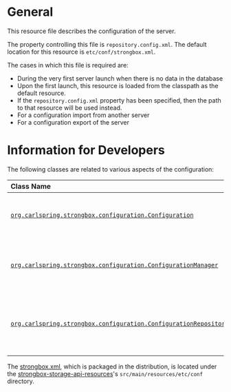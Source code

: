 # General

This resource file describes the configuration of the server.

The property controlling this file is `repository.config.xml`. The default location for this resource is `etc/conf/strongbox.xml`.

The cases in which this file is required are:
* During the very first server launch when there is no data in the database
 * Upon the first launch, this resource is loaded from the classpath as the default resource.
 * If the `repository.config.xml` property has been specified, then the path to that resource will be used instead.
* For a configuration import from another server
* For a configuration export of the server

# Information for Developers

The following classes are related to various aspects of the configuration:

| Class Name  | Description | 
|:------------|-------------|
| [`org.carlspring.strongbox.configuration.Configuration`](https://github.com/strongbox/strongbox/blob/master/strongbox-storage/strongbox-storage-api/src/main/java/org/carlspring/strongbox/configuration/Configuration.java) | Represents to configuration in a serializable form. |
| [`org.carlspring.strongbox.configuration.ConfigurationManager`](https://github.com/strongbox/strongbox/blob/master/strongbox-storage/strongbox-storage-api/src/main/java/org/carlspring/strongbox/configuration/ConfigurationManager.java) | Utility class for handling serialization and deserialization in XML form. | 
| [`org.carlspring.strongbox.configuration.ConfigurationRepository`](https://github.com/strongbox/strongbox/blob/master/strongbox-storage/strongbox-storage-api/src/main/java/org/carlspring/strongbox/configuration/ConfigurationRepository.java) | Repository class for handling CRUD operations against OrientDB. |

The [strongbox.xml](https://github.com/strongbox/strongbox/blob/master/strongbox-resources/strongbox-storage-resources/strongbox-storage-api-resources/src/main/resources/etc/conf/strongbox.xml), which is packaged in the distribution, is located under the [strongbox-storage-api-resources](https://github.com/strongbox/strongbox/blob/master/strongbox-resources/strongbox-storage-resources/strongbox-storage-api-resources/)'s `src/main/resources/etc/conf` directory.